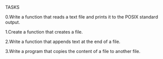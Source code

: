 TASKS

0.Write a function that reads a text file and prints it to the POSIX standard output.

1.Create a function that creates a file.

2.Write a function that appends text at the end of a file.

3.Write a program that copies the content of a file to another file.

